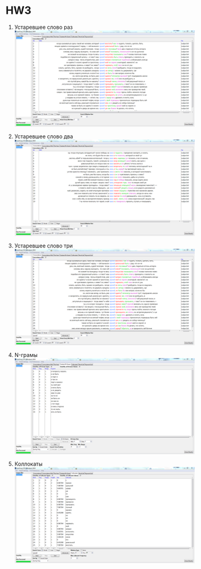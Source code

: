 # HW3

1) Устаревшее слово раз
![](устаревшеесловораз.PNG)

2) Устаревшее слово два
![](устаревшеесловодва.PNG)

3) Устаревшее слово три
![](устаревшеесловотри.PNG)

4) N-грамы
![](n-грамы.PNG)

5) Коллокаты
![](коллокаты.PNG)


